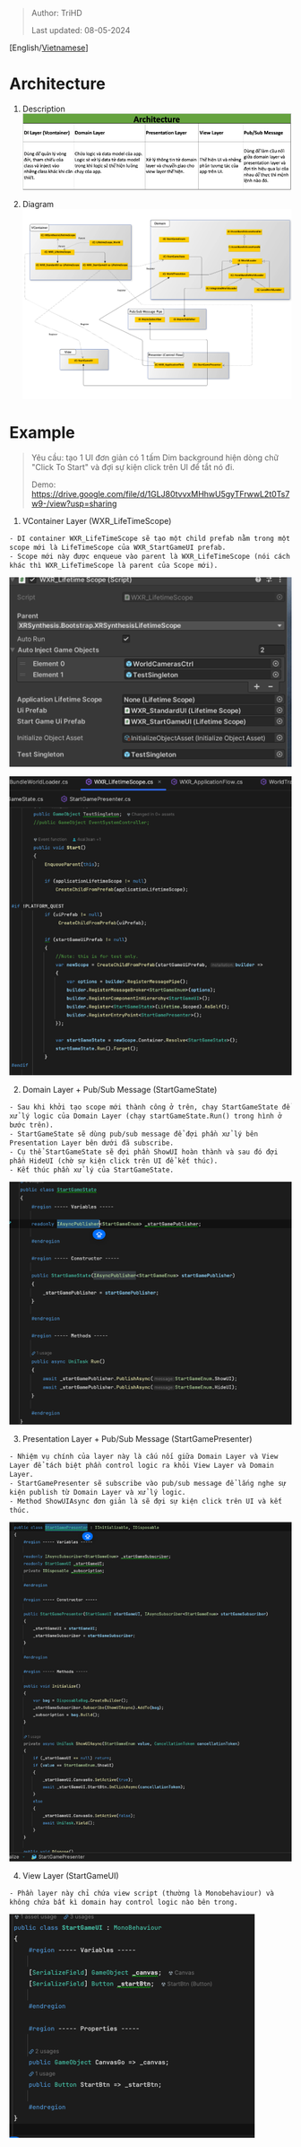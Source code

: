 > Author: TriHD
> 
> Last updated: 08-05-2024
> 
[English/[Vietnamese](../Architecture.md)]
# Architecture

1. Description
![ArchitectureDescription](../../Images/Architecture/0-ArchitectureDescription.png)
   
2. Diagram
![ArchitectureDiagram](../../Images/Architecture/0-ArchitectureDiagram.png)
  
# Example
>Yêu cầu: tạo 1 UI đơn giản có 1 tấm Dim background hiện dòng chữ "Click To Start" và đợi sự kiện click trên UI để tắt nó đi.
>
>Demo: https://drive.google.com/file/d/1GLJ80tvvxMHhwU5gyTFrwwL2t0Ts7w9-/view?usp=sharing

1. VContainer Layer (WXR_LifeTimeScope)
````
- DI container WXR_LifeTimeScope sẽ tạo một child prefab nằm trong một scope mới là LifeTimeScope của WXR_StartGameUI prefab.
- Scope mới này được enqueue vào parent là WXR_LifeTimeScope (nói cách khác thì WXR_LifeTimeScope là parent của Scope mới).
````

![1-SampleCode1](../../Images/Architecture/1-SampleCode1.png)

![1-SampleCode2](../../Images/Architecture/1-SampleCode2.png)

2. Domain Layer + Pub/Sub Message (StartGameState)
````
- Sau khi khởi tạo scope mới thành công ở trên, chạy StartGameState để xử lý logic của Domain Layer (chạy startGameState.Run() trong hình ở bước trên).
- StartGameState sẽ dùng pub/sub message để đợi phần xử lý bên Presentation Layer bên dưới đã subscribe.
- Cụ thể StartGameState sẽ đợi phần ShowUI hoàn thành và sau đó đợi phần HideUI (chờ sự kiện click trên UI để kết thúc).
- Kết thúc phần xử lý của StartGameState.
````

![1-SampleCode3](../../Images/Architecture/1-SampleCode3.png)

3. Presentation Layer + Pub/Sub Message (StartGamePresenter)
````
- Nhiệm vụ chính của layer này là cấu nối giữa Domain Layer và View Layer để tách biệt phần control logic ra khỏi View Layer và Domain Layer.
- StartGamePresenter sẽ subscribe vào pub/sub message để lắng nghe sự kiện publish từ Domain Layer và xử lý logic.
- Method ShowUIAsync đơn giản là sẽ đợi sự kiện click trên UI và kết thúc. 
````

![1-SampleCode4](../../Images/Architecture/1-SampleCode4.png)

4. View Layer (StartGameUI)
````
- Phần layer này chỉ chứa view script (thường là Monobehaviour) và không chứa bất kì domain hay control logic nào bên trong.
````

![1-SampleCode5](../../Images/Architecture/1-SampleCode5.png)



  

